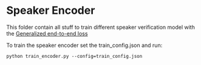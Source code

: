 # Speaker Encoder

This folder contain all stuff to train different speaker verification model with the [Generalized end-to-end loss](https://arxiv.org/pdf/1710.10467.pdf)

To train the speaker encoder set the train_config.json and run:

```
python train_encoder.py --config=train_config.json
```
